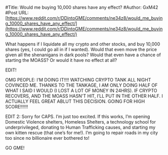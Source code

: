 #Title: Would me buying 10,000 shares have any effect?
#Author: GxM42
#Post URL: [https://www.reddit.com/r/DDintoGME/comments/ne34z8/would_me_buying_10000_shares_have_any_effect/](https://www.reddit.com/r/DDintoGME/comments/ne34z8/would_me_buying_10000_shares_have_any_effect/)


What happens if I liquidate all my crypto and other stocks, and buy 10,000 shares (yes, I could go all in if I wanted). Would that even move the price given all the shenanigans in dark pools? Would that even have a chance of starting the MOASS? Or would it have no effect at all?

EDIT!

OMG PEOPLE: I’M DOING IT!!!! WATCHING CRYPTO TANK ALL NIGHT COVINCED ME. THANKS TO THE TANKAGE, I AM ONLY DOING HALF OF WHAT I SAID I WOULD (I LOST A LOT OF MONEY IN 24HRS). IF CRYPTO RECOVERS, AND THE MOASS HASN'T HIT, I’LL PUT IN THE OTHER HALF. I ACTUALLY FEEL GREAT ABLUT THIS DECISION. GOING FOR HIGH SCORE!!!!!!

EDIT 2: Sorry for CAPS. I’m just too excited. If this works, I’m opening Domestic Violence shelters, Homeless Shelters, a technology school for underprivileged, donating to Human Trafficking causes, and starting my own kitten rescue (that one’s for me!). I’m going to repair roads in my city too since no billionaire ever bothered to!

GO GME!